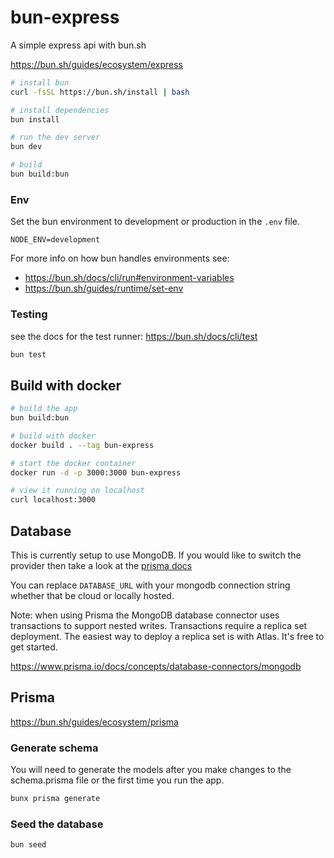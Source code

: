 # bun-express


A simple express api with bun.sh

https://bun.sh/guides/ecosystem/express


```bash
# install bun
curl -fsSL https://bun.sh/install | bash

# install dependencies
bun install

# run the dev server
bun dev

# build
bun build:bun
```

### Env

Set the bun environment to development or production in the `.env` file.


```
NODE_ENV=development
```

For more info on how bun handles environments see:

- https://bun.sh/docs/cli/run#environment-variables
- https://bun.sh/guides/runtime/set-env


### Testing

see the docs for the test runner: https://bun.sh/docs/cli/test

```bash
bun test
```

## Build with docker

```bash
# build the app
bun build:bun

# build with docker
docker build . --tag bun-express

# start the docker container
docker run -d -p 3000:3000 bun-express

# view it running on localhost
curl localhost:3000
```

## Database

This is currently setup to use MongoDB. If you would like to switch the provider then take a look at the [prisma docs](https://www.prisma.io/docs/concepts/components/prisma-schema/data-sources)

You can replace `DATABASE_URL` with your mongodb connection string whether that be cloud or locally hosted.

Note: when using Prisma the MongoDB database connector uses transactions to support nested writes. Transactions require a replica set deployment. The easiest way to deploy a replica set is with Atlas. It's free to get started.

https://www.prisma.io/docs/concepts/database-connectors/mongodb

## Prisma

https://bun.sh/guides/ecosystem/prisma


### Generate schema
You will need to generate the models after you make changes to the schema.prisma file or the first time you run the app.

```bash
bunx prisma generate  
```

### Seed the database

```bash
bun seed
```